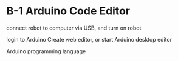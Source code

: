 # B-1 Arduino Code Editor

connect robot to computer via USB, and turn on robot

login to Arduino Create web editor, or start Arduino desktop editor

Arduino programming language

